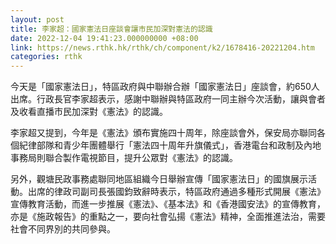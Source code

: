 ```yaml
---
layout: post
title: 李家超：國家憲法日座談會讓市民加深對憲法的認識
date: 2022-12-04 19:41:23.000000000 +08:00
link: https://news.rthk.hk/rthk/ch/component/k2/1678416-20221204.htm
categories: rthk
---
```


今天是「國家憲法日」，特區政府與中聯辦合辦「國家憲法日」座談會，約650人出席。行政長官李家超表示，感謝中聯辦與特區政府一同主辦今次活動，讓與會者及收看直播市民加深對《憲法》的認識。

李家超又提到，今年是《憲法》頒布實施四十周年，除座談會外，保安局亦聯同各個紀律部隊和青少年團體舉行「憲法四十周年升旗儀式」，香港電台和政制及內地事務局則聯合製作電視節目，提升公眾對《憲法》的認識。

另外，觀塘民政事務處聯同地區組織今日舉辦宣傳「國家憲法日」的國旗展示活動。出席的律政司副司長張國鈞致辭時表示，特區政府通過多種形式開展《憲法》宣傳教育活動，而進一步推展《憲法》、《基本法》和《香港國安法》的宣傳教育，亦是《施政報告》的重點之一，要向社會弘揚《憲法》精神，全面推進法治，需要社會不同界別的共同參與。
